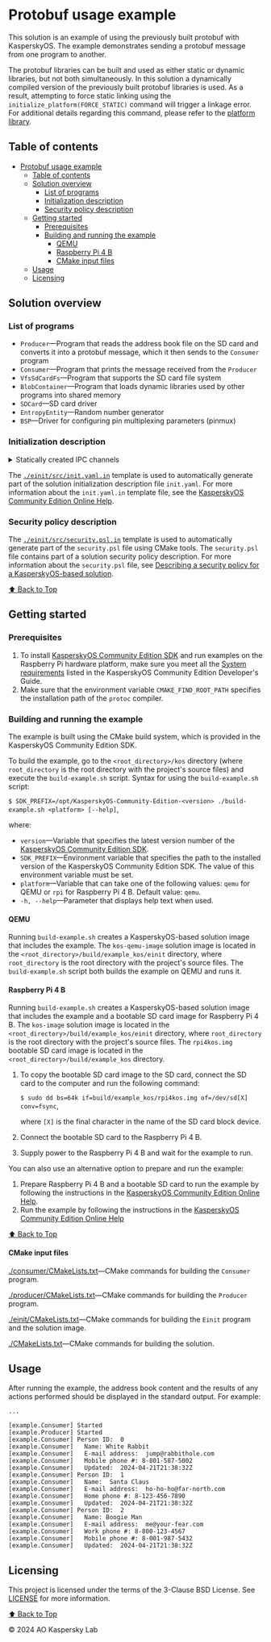 # Protobuf usage example

This solution is an example of using the previously built protobuf with KasperskyOS.
The example demonstrates sending a protobuf message from one program to another.

The protobuf libraries can be built and used as either static or dynamic libraries, but not both simultaneously.
In this solution a dynamically compiled version of the previously built protobuf libraries is used.
As a result, attempting to force static linking using the `initialize_platform(FORCE_STATIC)` command will trigger a linkage error.
For additional details regarding this command, please refer to the
[platform library](https://click.kaspersky.com/?hl=en-us&link=online_help&pid=kos&version=1.2&customization=KCE_cmake_platform_lib).

## Table of contents
- [Protobuf usage example](#protobuf-usage-example)
  - [Table of contents](#table-of-contents)
  - [Solution overview](#solution-overview)
    - [List of programs](#list-of-programs)
    - [Initialization description](#initialization-description)
    - [Security policy description](#security-policy-description)
  - [Getting started](#getting-started)
    - [Prerequisites](#prerequisites)
    - [Building and running the example](#building-and-running-the-example)
      - [QEMU](#qemu)
      - [Raspberry Pi 4 B](#raspberry-pi-4-b)
      - [CMake input files](#cmake-input-files)
  - [Usage](#usage)
  - [Licensing](#licensing)

## Solution overview

### List of programs

* `Producer`—Program that reads the address book file on the SD card and converts it into a protobuf message,
which it then sends to the `Consumer` program
* `Consumer`—Program that prints the message received from the `Producer`
* `VfsSdCardFs`—Program that supports the SD card file system
* `BlobContainer`—Program that loads dynamic libraries used by other programs into shared memory
* `SDCard`—SD card driver
* `EntropyEntity`—Random number generator
* `BSP`—Driver for configuring pin multiplexing parameters (pinmux)

### Initialization description

 <details><summary>Statically created IPC channels</summary>

* `example.Consumer` → `kl.bc.BlobContainer`
* `example.Producer` → `kl.VfsSdCardFs`
* `example.Producer` → `example.Consumer`
* `example.Producer` → `kl.bc.BlobContainer`
* `kl.VfsSdCardFs` → `kl.drivers.SDCard`
* `kl.VfsSdCardFs` → `kl.EntropyEntity`
* `kl.VfsSdCardFs` → `kl.bc.BlobContainer`
* `kl.bc.BlobContainer` → `kl.VfsSdCardFs`
* `kl.drivers.SDCard` → `kl.drivers.BSP`
* `kl.drivers.SDCard` → `kl.bc.BlobContainer`
* `kl.EntropyEntity` → `kl.bc.BlobContainer`
* `kl.drivers.BSP` → `kl.bc.BlobContainer`

</details>

The [`./einit/src/init.yaml.in`](einit/src/init.yaml.in) template is used to automatically generate part of the solution initialization
description file `init.yaml`. For more information about the `init.yaml.in` template file, see the
[KasperskyOS Community Edition Online Help](https://click.kaspersky.com/?hl=en-us&link=online_help&pid=kos&version=1.2&customization=KCE_cmake_yaml_templates).

### Security policy description

The [`./einit/src/security.psl.in`](einit/src/security.psl.in) template is used to automatically generate part of the `security.psl` file
using CMake tools. The `security.psl` file contains part of a solution security policy description.
For more information about the `security.psl` file, see
[Describing a security policy for a KasperskyOS-based solution](https://click.kaspersky.com/?hl=en-us&link=online_help&pid=kos&version=1.2&customization=KCE_ssp_descr).

[⬆ Back to Top](#Table-of-contents)

## Getting started

### Prerequisites

1. To install [KasperskyOS Community Edition SDK](https://os.kaspersky.com/development/)
and run examples on the Raspberry Pi hardware platform, make sure you meet all the
[System requirements](https://click.kaspersky.com/?hl=en-us&link=online_help&pid=kos&version=1.2&customization=KCE_system_requirements)
listed in the KasperskyOS Community Edition Developer's Guide.
1. Make sure that the environment variable `CMAKE_FIND_ROOT_PATH` specifies the installation path of the `protoc` compiler.

### Building and running the example

The example is built using the CMake build system, which is provided in the KasperskyOS Community Edition SDK.

To build the example, go to the `<root_directory>/kos` directory (where `root_directory` is the root directory with the project's source
files) and execute the `build-example.sh` script. Syntax for using the `build-example.sh` script:

`$ SDK_PREFIX=/opt/KasperskyOS-Community-Edition-<version> ./build-example.sh <platform> [--help]`,

where:

* `version`—Variable that specifies the latest version number of the
[KasperskyOS Community Edition SDK](https://os.kaspersky.com/development/).
* `SDK_PREFIX`—Environment variable that specifies the path to the installed version of the KasperskyOS Community Edition SDK.
The value of this environment variable must be set.
* `platform`—Variable that can take one of the following values: `qemu` for QEMU or `rpi` for Raspberry Pi 4 B. Default value: `qemu`.
* `-h, --help`—Parameter that displays help text when used.

#### QEMU

Running `build-example.sh` creates a KasperskyOS-based solution image that includes the example.
The `kos-qemu-image` solution image is located in the `<root_directory>/build/example_kos/einit` directory,
where `root_directory` is the root directory with the project's source files.
The `build-example.sh` script both builds the example on QEMU and runs it.

#### Raspberry Pi 4 B

Running `build-example.sh` creates a KasperskyOS-based solution image that includes the example and a bootable SD card image for
Raspberry Pi 4 B. The `kos-image` solution image is located in the `<root_directory>/build/example_kos/einit` directory,
where `root_directory` is the root directory with the project's source files.
The `rpi4kos.img` bootable SD card image is located in the `<root_directory>/build/example_kos` directory.

1. To copy the bootable SD card image to the SD card, connect the SD card to the computer and run the following command:

    `$ sudo dd bs=64k if=build/example_kos/rpi4kos.img of=/dev/sd[X] conv=fsync`,

    where `[X]` is the final character in the name of the SD card block device.

1. Connect the bootable SD card to the Raspberry Pi 4 B.
1. Supply power to the Raspberry Pi 4 B and wait for the example to run.

You can also use an alternative option to prepare and run the example:

1. Prepare Raspberry Pi 4 B and a bootable SD card to run the example by following the instructions in the
[KasperskyOS Community Edition Online Help](https://click.kaspersky.com/?hl=en-us&link=online_help&pid=kos&version=1.2&customization=KCE_preparing_sd_card_rpi).
1. Run the example by following the instructions in the
[KasperskyOS Community Edition Online Help](https://click.kaspersky.com/?hl=en-us&link=online_help&pid=kos&version=1.2&customization=KCE_running_sample_programs_rpi)

[⬆ Back to Top](#Table-of-contents)

#### CMake input files

[./consumer/CMakeLists.txt](consumer/CMakeLists.txt)—CMake commands for building the `Consumer` program.

[./producer/CMakeLists.txt](producer/CMakeLists.txt)—CMake commands for building the `Producer` program.

[./einit/CMakeLists.txt](einit/CMakeLists.txt)—CMake commands for building the `Einit` program and the solution image.

[./CMakeLists.txt](CMakeLists.txt)—CMake commands for building the solution.

## Usage

After running the example, the address book content and the results of any actions performed should be displayed in the standard output.
For example:
```
...

[example.Consumer] Started
[example.Producer] Started
[example.Consumer] Person ID:  0
[example.Consumer]   Name: White Rabbit
[example.Consumer]   E-mail address:  jump@rabbithole.com
[example.Consumer]   Mobile phone #: 8-801-587-5002
[example.Consumer]   Updated:  2024-04-21T21:38:32Z
[example.Consumer] Person ID:  1
[example.Consumer]   Name:  Santa Claus
[example.Consumer]   E-mail address:  ho-ho-ho@far-north.com
[example.Consumer]   Home phone #: 8-123-456-7890
[example.Consumer]   Updated:  2024-04-21T21:38:32Z
[example.Consumer] Person ID:  2
[example.Consumer]   Name: Boogie Man
[example.Consumer]   E-mail address:  me@your-fear.com
[example.Consumer]   Work phone #: 8-800-123-4567
[example.Consumer]   Mobile phone #: 8-001-987-5432
[example.Consumer]   Updated:  2024-04-21T21:38:32Z
```

## Licensing

This project is licensed under the terms of the 3-Clause BSD License. See [LICENSE](../../LICENSE) for more information.

[⬆ Back to Top](#Table-of-contents)

© 2024 AO Kaspersky Lab
